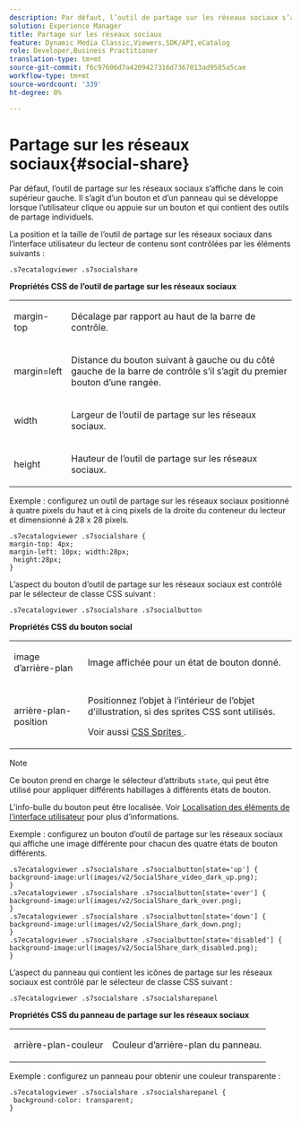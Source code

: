```yaml
---
description: Par défaut, l’outil de partage sur les réseaux sociaux s’affiche dans le coin supérieur gauche. Il s’agit d’un bouton et d’un panneau qui se développe lorsque l’utilisateur clique ou appuie sur un bouton et qui contient des outils de partage individuels.
solution: Experience Manager
title: Partage sur les réseaux sociaux
feature: Dynamic Media Classic,Viewers,SDK/API,eCatalog
role: Developer,Business Practitioner
translation-type: tm+mt
source-git-commit: f6c97606d7a4209427316d7367013ad9585a5cae
workflow-type: tm+mt
source-wordcount: '339'
ht-degree: 0%

---
```



# Partage sur les réseaux sociaux{#social-share}

Par défaut, l’outil de partage sur les réseaux sociaux s’affiche dans le coin supérieur gauche. Il s’agit d’un bouton et d’un panneau qui se développe lorsque l’utilisateur clique ou appuie sur un bouton et qui contient des outils de partage individuels.

<!--<a id="section_061E550C1C1D4DB2BD663A898895B38C"></a>-->

La position et la taille de l’outil de partage sur les réseaux sociaux dans l’interface utilisateur du lecteur de contenu sont contrôlées par les éléments suivants :

```
.s7ecatalogviewer .s7socialshare
```

**Propriétés CSS de l’outil de partage sur les réseaux sociaux**

<table id="table_C48C56E696304C9BAFEE71BA9EA9A174"> 
 <tbody> 
  <tr> 
   <td colname="col1"> <p> <span class="codeph"> margin-top  </span> </p> </td> 
   <td colname="col2"> <p> Décalage par rapport au haut de la barre de contrôle. </p> </td> 
  </tr> 
  <tr> 
   <td colname="col1"> <p> <span class="codeph"> margin=left  </span> </p> </td> 
   <td colname="col2"> <p> Distance du bouton suivant à gauche ou du côté gauche de la barre de contrôle s’il s’agit du premier bouton d’une rangée. </p> </td> 
  </tr> 
  <tr> 
   <td colname="col1"> <p> <span class="codeph"> width </span> </p> </td> 
   <td colname="col2"> <p> Largeur de l’outil de partage sur les réseaux sociaux. </p> </td> 
  </tr> 
  <tr> 
   <td colname="col1"> <p> <span class="codeph"> height </span> </p> </td> 
   <td colname="col2"> <p>Hauteur de l’outil de partage sur les réseaux sociaux. </p> </td> 
  </tr> 
 </tbody> 
</table>

Exemple : configurez un outil de partage sur les réseaux sociaux positionné à quatre pixels du haut et à cinq pixels de la droite du conteneur du lecteur et dimensionné à 28 x 28 pixels.

```
.s7ecatalogviewer .s7socialshare { 
margin-top: 4px; 
margin-left: 10px; width:28px; 
 height:28px; 
}
```

L’aspect du bouton d’outil de partage sur les réseaux sociaux est contrôlé par le sélecteur de classe CSS suivant :

```
.s7ecatalogviewer .s7socialshare .s7socialbutton
```

**Propriétés CSS du bouton social**

<table id="table_A18B6978EC304C378F5FE92DD44D138D"> 
 <tbody> 
  <tr> 
   <td colname="col1"> <p> <span class="codeph"> image d’arrière-plan  </span> </p> </td> 
   <td colname="col2"> <p> Image affichée pour un état de bouton donné. </p> </td> 
  </tr> 
  <tr> 
   <td colname="col1"> <p> <span class="codeph"> arrière-plan-position  </span> </p> </td> 
   <td colname="col2"> <p> Positionnez l’objet à l’intérieur de l’objet d’illustration, si des sprites CSS sont utilisés. </p> <p>Voir aussi <a href="../../../c-html5-s7-aem-asset-viewers/c-html5-20-ecatalog-viewer-about/c-html5-20-ecatalog-viewer-customizingviewer/c-html5-20-ecatalog-viewer-customizingviewer.md#section-9d570f95eb2443aca74c1b02f6e89aff" format="dita" scope="local"> CSS Sprites </a>. </p> </td> 
  </tr> 
 </tbody> 
</table>

>[!NOTE]
>
>Ce bouton prend en charge le sélecteur d’attributs `state`, qui peut être utilisé pour appliquer différents habillages à différents états de bouton.

L’info-bulle du bouton peut être localisée. Voir [Localisation des éléments de l’interface utilisateur](../../../c-html5-s7-aem-asset-viewers/c-html5-20-ecatalog-viewer-about/c-html5-20-ecatalog-viewer-localization.md#concept-cbfc39344c494eb7b9f6a272cff0cc74) pour plus d’informations.

Exemple : configurez un bouton d’outil de partage sur les réseaux sociaux qui affiche une image différente pour chacun des quatre états de bouton différents.

```
.s7ecatalogviewer .s7socialshare .s7socialbutton[state='up'] { 
background-image:url(images/v2/SocialShare_video_dark_up.png); 
} 
.s7ecatalogviewer .s7socialshare .s7socialbutton[state='over'] { 
background-image:url(images/v2/SocialShare_dark_over.png); 
} 
.s7ecatalogviewer .s7socialshare .s7socialbutton[state='down'] { 
background-image:url(images/v2/SocialShare_dark_down.png); 
} 
.s7ecatalogviewer .s7socialshare .s7socialbutton[state='disabled'] { 
background-image:url(images/v2/SocialShare_dark_disabled.png); 
}
```

L’aspect du panneau qui contient les icônes de partage sur les réseaux sociaux est contrôlé par le sélecteur de classe CSS suivant :

```
.s7ecatalogviewer .s7socialshare .s7socialsharepanel
```

**Propriétés CSS du panneau de partage sur les réseaux sociaux**

<table id="table_86E777A5851F47D6A49D966E24A9A6CD"> 
 <tbody> 
  <tr> 
   <td colname="col1"> <p> <span class="codeph"> arrière-plan-couleur  </span> </p> </td> 
   <td colname="col2"> <p>Couleur d’arrière-plan du panneau. </p> </td> 
  </tr> 
 </tbody> 
</table>

Exemple : configurez un panneau pour obtenir une couleur transparente :

```
.s7ecatalogviewer .s7socialshare .s7socialsharepanel { 
 background-color: transparent; 
}
```

